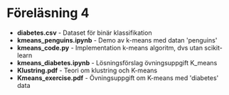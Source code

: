 # Föreläsning 4

* **diabetes.csv** - Dataset för binär klassifikation
* **kmeans_penguins.ipynb** - Demo av k-means med datan 'penguins'
* **kmeans_code.py** - Implementation k-means algoritm, dvs utan scikit-learn
* **kmeans_diabetes.ipynb** - Lösningsförslag övningsuppgift K_means
* **Klustring.pdf** - Teori om klustring och K-means
* **Kmeans_exercise.pdf** - Övningsuppgift om K-means med 'diabetes' data
